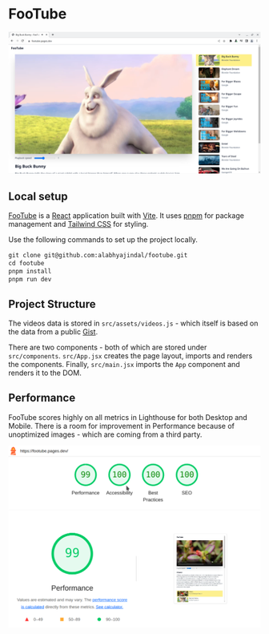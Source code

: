 # FooTube

![FooTube Screenshot on Chromium](/public/screenshot.png)

## Local setup

[FooTube](https://footube.pages.dev/) is a [React](http://react.dev/) application built with [Vite](https://vitejs.dev/). It uses [pnpm](https://pnpm.io/) for package management and [Tailwind CSS](https://tailwindcss.com/) for styling.

Use the following commands to set up the project locally.

```
git clone git@github.com:alabhyajindal/footube.git
cd footube
pnpm install
pnpm run dev
```

## Project Structure

The videos data is stored in `src/assets/videos.js` - which itself is based on the data from a public [Gist](https://gist.github.com/jsturgis/3b19447b304616f18657).

There are two components - both of which are stored under `src/components`. `src/App.jsx` creates the page layout, imports and renders the components. Finally, `src/main.jsx` imports the `App` component and renders it to the DOM.

## Performance

FooTube scores highly on all metrics in Lighthouse for both Desktop and Mobile. There is a room for improvement in Performance because of unoptimized images - which are coming from a third party.

![Lighthouse score](/public/lighthouse.png)
